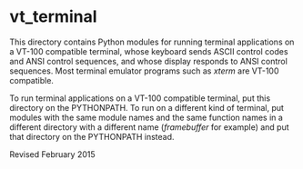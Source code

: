 
vt_terminal
===========

This directory contains Python modules for running terminal
applications on a VT-100 compatible terminal, whose keyboard sends
ASCII control codes and ANSI control sequences, and whose display
responds to ANSI control sequences.  Most terminal emulator programs
such as *xterm* are VT-100 compatible.

To run terminal applications on a VT-100 compatible terminal, put this
directory on the PYTHONPATH.  To run on a different kind of terminal,
put modules with the same module names and the same function names in
a different directory with a different name (*framebuffer* for
example) and put that directory on the PYTHONPATH instead.

Revised February 2015
